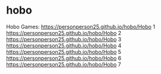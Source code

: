 # hobo
Hobo Games:
https://personperson25.github.io/hobo/Hobo 1
https://personperson25.github.io/hobo/Hobo 2
https://personperson25.github.io/hobo/Hobo 3
https://personperson25.github.io/hobo/Hobo 4
https://personperson25.github.io/hobo/Hobo 5
https://personperson25.github.io/hobo/Hobo 6
https://personperson25.github.io/hobo/Hobo 7
